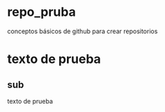 # repo_pruba
conceptos básicos de github para crear repositorios 

# texto de prueba
## sub
texto de prueba
